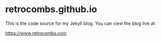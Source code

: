 retrocombs.github.io
=====================

This is the code source for my Jekyll blog. You can view the blog live at:

<https://www.retrocombs.com>
